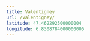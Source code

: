 ```yaml
---
title: Valentigney
url: /valentigney/
latitude: 47.462292500000004
longitude: 6.8308784000000005
---
```

